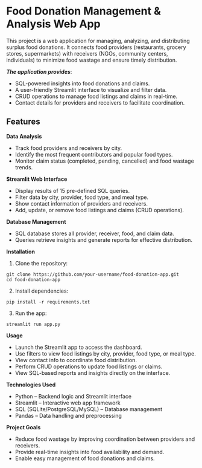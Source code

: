 # Food Donation Management & Analysis Web App

This project is a web application for managing, analyzing, and distributing surplus food donations. It connects food providers (restaurants, grocery stores, supermarkets) with receivers (NGOs, community centers, individuals) to minimize food wastage and ensure timely distribution.

***The application provides***:

- SQL-powered insights into food donations and claims.
- A user-friendly Streamlit interface to visualize and filter data.
- CRUD operations to manage food listings and claims in real-time.
- Contact details for providers and receivers to facilitate coordination.

## Features

**Data Analysis**

- Track food providers and receivers by city.
- Identify the most frequent contributors and popular food types.
- Monitor claim status (completed, pending, cancelled) and food wastage trends.

**Streamlit Web Interface**
- Display results of 15 pre-defined SQL queries.
- Filter data by city, provider, food type, and meal type.
- Show contact information of providers and receivers.
- Add, update, or remove food listings and claims (CRUD operations).

**Database Management**

- SQL database stores all provider, receiver, food, and claim data.
- Queries retrieve insights and generate reports for effective distribution.


**Installation**
1. Clone the repository:
```
git clone https://github.com/your-username/food-donation-app.git
cd food-donation-app
```

2. Install dependencies:
```
pip install -r requirements.txt
```


3. Run the app:
```
streamlit run app.py
```


**Usage**
- Launch the Streamlit app to access the dashboard.
- Use filters to view food listings by city, provider, food type, or meal type.
- View contact info to coordinate food distribution.
- Perform CRUD operations to update food listings or claims.
- View SQL-based reports and insights directly on the interface.

**Technologies Used**
- Python – Backend logic and Streamlit interface
- Streamlit – Interactive web app framework
- SQL (SQLite/PostgreSQL/MySQL) – Database management
- Pandas – Data handling and preprocessing

**Project Goals**
- Reduce food wastage by improving coordination between providers and receivers.
- Provide real-time insights into food availability and demand.
- Enable easy management of food donations and claims.
